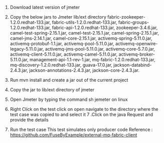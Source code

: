 1. Download latest version of jmeter
2. Copy the below jars to Jmeter lib/ext directory
	fabric-zookeeper-1.2.0.redhat-133.jar,
	fabric-utils-1.2.0.redhat-133.jar,
	fabric-groups-1.2.0.redhat-133.jar,
	fabric-api-1.2.0.redhat-133.jar,
	zookeeper-3.4.6.jar,
	camel-test-spring-2.15.1.jar,
	camel-test-2.15.1.jar,
	camel-spring-2.15.1.jar,
	camel-jms-2.14.1.jar,
	camel-core-2.15.1.jar,
	activemq-spring-5.11.0.jar,
	activemq-protobuf-1.1.jar,
	activemq-pool-5.11.0.jar,
	activemq-openwire-legacy-5.11.0.jar,
	activemq-jms-pool-5.11.0.jar,
	activemq-core-5.7.0.jar,
	activemq-client-5.11.0.jar,
	activemq-camel-5.11.0.jar,
	activemq-broker-5.11.0.jar,
	management-api-1.1-rev-1.jar,
	mq-fabric-1.2.0.redhat-133.jar,
	mq-discovery-1.2.0.redhat-133.jar,
	guava-17.0.jar,
	jackson-databind-2.4.3.jar,
	jackson-annotations-2.4.3.jar,
	jackson-core-2.4.3.jar.

3. Run mvn install and create a jar out of the current project
4. Copy the jar to lib/ext directory of jmeter
5. Open Jmeter by typing the command sh jemeter on linux
6. Right Click on the test click on open  navigate to the directory where the test case was copied to and select it
7 .Click on the java Request and provide the details
8. Run the test case 
This test simulates only producer code
Reference : https://github.com/FuseByExample/external-mq-fabric-client
